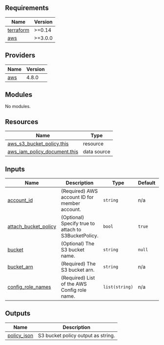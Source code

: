 <!-- BEGIN_TF_DOCS -->
## Requirements

| Name | Version |
|------|---------|
| <a name="requirement_terraform"></a> [terraform](#requirement\_terraform) | >=0.14 |
| <a name="requirement_aws"></a> [aws](#requirement\_aws) | >=3.0.0 |

## Providers

| Name | Version |
|------|---------|
| <a name="provider_aws"></a> [aws](#provider\_aws) | 4.8.0 |

## Modules

No modules.

## Resources

| Name | Type |
|------|------|
| [aws_s3_bucket_policy.this](https://registry.terraform.io/providers/hashicorp/aws/latest/docs/resources/s3_bucket_policy) | resource |
| [aws_iam_policy_document.this](https://registry.terraform.io/providers/hashicorp/aws/latest/docs/data-sources/iam_policy_document) | data source |

## Inputs

| Name | Description | Type | Default | Required |
|------|-------------|------|---------|:--------:|
| <a name="input_account_id"></a> [account\_id](#input\_account\_id) | (Required) AWS account ID for member account. | `string` | n/a | yes |
| <a name="input_attach_bucket_policy"></a> [attach\_bucket\_policy](#input\_attach\_bucket\_policy) | (Optional) Specify true to attach to S3BucketPolicy. | `bool` | `true` | no |
| <a name="input_bucket"></a> [bucket](#input\_bucket) | (Optional) The S3 bucket name. | `string` | `null` | no |
| <a name="input_bucket_arn"></a> [bucket\_arn](#input\_bucket\_arn) | (Required) The S3 bucket arn. | `string` | n/a | yes |
| <a name="input_config_role_names"></a> [config\_role\_names](#input\_config\_role\_names) | (Required) List of the AWS Config role name. | `list(string)` | n/a | yes |

## Outputs

| Name | Description |
|------|-------------|
| <a name="output_policy_json"></a> [policy\_json](#output\_policy\_json) | S3 bucket policy output as string. |
<!-- END_TF_DOCS -->
